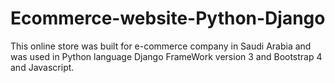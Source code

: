 # Ecommerce-website-Python-Django
This online store was built for e-commerce company in Saudi Arabia and was used in Python language Django FrameWork version 3 and Bootstrap 4 and Javascript.
